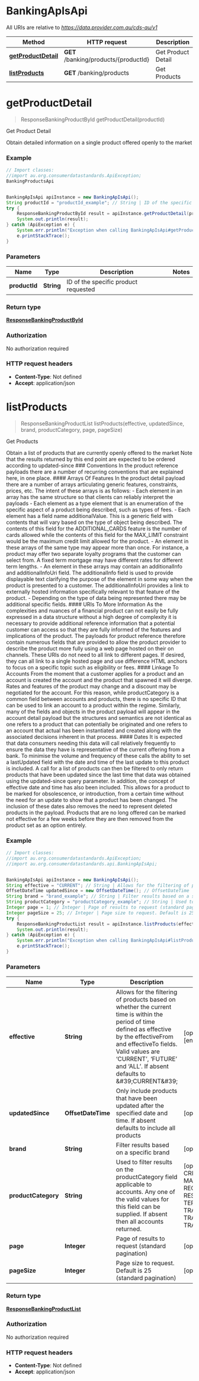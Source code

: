 # BankingApIsApi

All URIs are relative to *https://data.provider.com.au/cds-au/v1*

Method | HTTP request | Description
------------- | ------------- | -------------
[**getProductDetail**](BankingProductsApi.md#getProductDetail) | **GET** /banking/products/{productId} | Get Product Detail
[**listProducts**](BankingProductsApi.md#listProducts) | **GET** /banking/products | Get Products


<a name="getProductDetail"></a>
# **getProductDetail**
> ResponseBankingProductById getProductDetail(productId)

Get Product Detail

Obtain detailed information on a single product offered openly to the market

### Example
```java
// Import classes:
//import au.org.consumerdatastandards.ApiException;
BankingProductsApi


BankingApIsApi apiInstance = new BankingApIsApi();
String productId = "productId_example"; // String | ID of the specific product requested
try {
    ResponseBankingProductById result = apiInstance.getProductDetail(productId);
    System.out.println(result);
} catch (ApiException e) {
    System.err.println("Exception when calling BankingApIsApi#getProductDetail");
    e.printStackTrace();
}
```

### Parameters

Name | Type | Description  | Notes
------------- | ------------- | ------------- | -------------
 **productId** | **String**| ID of the specific product requested |

### Return type

[**ResponseBankingProductById**](ResponseBankingProductById.md)

### Authorization

No authorization required

### HTTP request headers

 - **Content-Type**: Not defined
 - **Accept**: application/json

<a name="listProducts"></a>
# **listProducts**
> ResponseBankingProductList listProducts(effective, updatedSince, brand, productCategory, page, pageSize)

Get Products

Obtain a list of products that are currently openly offered to the market  Note that the results returned by this end point are expected to be ordered according to updated-since  ### Conventions In the product reference payloads there are a number of recurring conventions that are explained here, in one place.  #### Arrays Of Features  In the product detail payload there are a number of arrays articulating generic features, constraints, prices, etc. The intent of these arrays is as follows:  - Each element in an array has the same structure so that clients can reliably interpret the payloads - Each element as a type element that is an enumeration of the specific aspect of a product being described, such as types of fees. - Each element has a field name additionalValue. This is a generic field with contents that will vary based on the type of object being described. The contents of this field for the ADDITIONAL_CARDS feature is the number of cards allowed while the contents of this field for the MAX_LIMIT constraint would be the maximum credit limit allowed for the product. - An element in these arrays of the same type may appear more than once. For instance, a product may offer two separate loyalty programs that the customer can select from. A fixed term mortgage may have different rates for different term lengths. - An element in these arrays may contain an additionalInfo and additionalInfoUri field. The additionalInfo field is used to provide displayable text clarifying the purpose of the element in some way when the product is presented to a customer. The additionalInfoUri provides a link to externally hosted information specifically relevant to that feature of the product. - Depending on the type of data being represented there may be additional specific fields.  #### URIs To More Information  As the complexities and nuances of a financial product can not easily be fully expressed in a data structure without a high degree of complexity it is necessary to provide additional reference information that a potential customer can access so that they are fully informed of the features and implications of the product. The payloads for product reference therefore contain numerous fields that are provided to allow the product provider to describe the product more fully using a web page hosted on their on channels.  These URIs do not need to all link to different pages. If desired, they can all link to a single hosted page and use difference HTML anchors to focus on a specific topic such as eligibility or fees.  #### Linkage To Accounts From the moment that a customer applies for a product and an account is created the account and the product that spawned it will diverge.  Rates and features of the product may change and a discount may be negotiated for the account.  For this reason, while productCategory is a common field between accounts and products, there is no specific ID that can be used to link an account to a product within the regime.  Similarly, many of the fields and objects in the product payload will appear in the account detail payload but the structures and semantics are not identical as one refers to a product that can potentially be originated and one refers to an account that actual has been instantiated and created along with the associated decisions inherent in that process.  #### Dates It is expected that data consumers needing this data will call relatively frequently to ensure the data they have is representative of the current offering from a bank.  To minimise the volume and frequency of these calls the ability to set a lastUpdated field with the date and time of the last update to this product is included.  A call for a list of products can then be filtered to only return products that have been updated since the last time that data was obtained using the updated-since query parameter.  In addition, the concept of effective date and time has also been included.  This allows for a product to be marked for obsolescence, or introduction, from a certain time without the need for an update to show that a product has been changed.  The inclusion of these dates also removes the need to represent deleted products in the payload.  Products that are no long offered can be marked not effective for a few weeks before they are then removed from the product set as an option entirely.

### Example
```java
// Import classes:
//import au.org.consumerdatastandards.ApiException;
//import au.org.consumerdatastandards.api.BankingApIsApi;


BankingApIsApi apiInstance = new BankingApIsApi();
String effective = "CURRENT"; // String | Allows for the filtering of products based on whether the current time is within the period of time defined as effective by the effectiveFrom and effectiveTo fields. Valid values are ‘CURRENT’, ‘FUTURE’ and ‘ALL’. If absent defaults to &#39;CURRENT&#39;
OffsetDateTime updatedSince = new OffsetDateTime(); // OffsetDateTime | Only include products that have been updated after the specified date and time. If absent defaults to include all products
String brand = "brand_example"; // String | Filter results based on a specific brand
String productCategory = "productCategory_example"; // String | Used to filter results on the productCategory field applicable to accounts. Any one of the valid values for this field can be supplied. If absent then all accounts returned.
Integer page = 1; // Integer | Page of results to request (standard pagination)
Integer pageSize = 25; // Integer | Page size to request. Default is 25 (standard pagination)
try {
    ResponseBankingProductList result = apiInstance.listProducts(effective, updatedSince, brand, productCategory, page, pageSize);
    System.out.println(result);
} catch (ApiException e) {
    System.err.println("Exception when calling BankingApIsApi#listProducts");
    e.printStackTrace();
}
```

### Parameters

Name | Type | Description  | Notes
------------- | ------------- | ------------- | -------------
 **effective** | **String**| Allows for the filtering of products based on whether the current time is within the period of time defined as effective by the effectiveFrom and effectiveTo fields. Valid values are ‘CURRENT’, ‘FUTURE’ and ‘ALL’. If absent defaults to &amp;#39;CURRENT&amp;#39; | [optional] [default to CURRENT] [enum: ALL, CURRENT, FUTURE]
 **updatedSince** | **OffsetDateTime**| Only include products that have been updated after the specified date and time. If absent defaults to include all products | [optional]
 **brand** | **String**| Filter results based on a specific brand | [optional]
 **productCategory** | **String**| Used to filter results on the productCategory field applicable to accounts. Any one of the valid values for this field can be supplied. If absent then all accounts returned. | [optional] [enum: CRED_AND_CHRG_CARDS, LEASES, MARGIN_LOANS, PERS_LOANS, REGULATED_TRUST_ACCOUNTS, RESIDENTIAL_MORTGAGES, TERM_DEPOSITS, TRADE_FINANCE, TRANS_AND_SAVINGS_ACCOUNTS, TRAVEL_CARDS]
 **page** | **Integer**| Page of results to request (standard pagination) | [optional] [default to 1]
 **pageSize** | **Integer**| Page size to request. Default is 25 (standard pagination) | [optional] [default to 25]

### Return type

[**ResponseBankingProductList**](ResponseBankingProductList.md)

### Authorization

No authorization required

### HTTP request headers

 - **Content-Type**: Not defined
 - **Accept**: application/json

